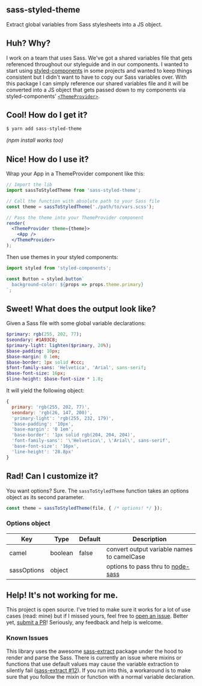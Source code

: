 sass-styled-theme
---

Extract global variables from Sass stylesheets into a JS object.

## Huh? Why?

I work on a team that uses Sass. We've got a shared variables file that gets referenced throughout our styleguide and in our components. I wanted to start using [styled-components][] in some projects and wanted to keep things consistent but I didn't want to have to copy our Sass variables over. With this package I can simply reference our shared variables file and it will be converted into a JS object that gets passed down to my components via styled-components' [`<ThemeProvider>`][theming].

## Cool! How do I get it?

```sh
$ yarn add sass-styled-theme
```

*(npm install works too)*

## Nice! How do I use it?

Wrap your App in a ThemeProvider component like this:

```jsx
// Import the lib
import sassToStyledTheme from 'sass-styled-theme';

// Call the function with absolute path to your Sass file
const theme = sassToStyledTheme('./path/to/vars.scss');

// Pass the theme into your ThemeProvider component
render(
  <ThemeProvider theme={theme}>
    <App />
  </ThemeProvider>
);
```

Then use themes in your styled components:

```js
import styled from 'styled-components';

const Button = styled.button`
  background-color: ${props => props.theme.primary}
`;

```

## Sweet! What does the output look like?

Given a Sass file with some global variable declarations:

```sass
$primary: rgb(255, 202, 77);
$seondary: #1A93C8;
$primary-light: lighten($primary, 20%);
$base-padding: 10px;
$base-margin: 0 1em;
$base-border: 1px solid #ccc;
$font-family-sans: 'Helvetica', 'Arial', sans-serif;
$base-font-size: 16px;
$line-height: $base-font-size * 1.8;
```

It will yield the following object:

```js
{ 
  primary: 'rgb(255, 202, 77)',
  seondary: 'rgb(26, 147, 200)',
  'primary-light': 'rgb(255, 232, 179)',
  'base-padding': '10px',
  'base-margin': '0 1em',
  'base-border': '1px solid rgb(204, 204, 204)',
  'font-family-sans': '\'Helvetica\', \'Arial\', sans-serif',
  'base-font-size': '16px',
  'line-height': '28.8px'
}
```
## Rad! Can I customize it?

You want options? Sure. The `sassToStyledTheme` function takes an options object as its second parameter.

```js
const theme = sassToStyledTheme(file, { /* options! */ });
```

### Options object

Key | Type | Default | Description
--- | ----- | ------ | -----------
camel | boolean | false | convert output variable names to camelCase
sassOptions | object | | options to pass thru to [node-sass][]

## Help! It's not working for me.

This project is open source. I've tried to make sure it works for a lot of use cases (read: mine) but if I missed yours, feel free to [open an issue][issues]. Better yet, [submit a PR][pr]! Seriously, any feedback and help is welcome.

### Known Issues

This library uses the awesome [sass-extract][] package under the hood to render and parse the Sass. There is currently an issue where mixins or functions that use default values may cause the variable extraction to silently fail ([sass-extract #12](https://github.com/jgranstrom/sass-extract/issues/12)). If you run into this, a workaround is to make sure that you follow the mixin or function with a normal variable declaration.

[issues]: https://github.com/adamgruber/sass-styled-theme/issues
[pr]: https://github.com/adamgruber/sass-styled-theme/pulls
[styled-components]: https://www.styled-components.com/
[theming]: https://www.styled-components.com/docs/advanced#theming
[node-sass]: https://github.com/sass/node-sass#options
[sass-extract]: https://github.com/jgranstrom/sass-extract
